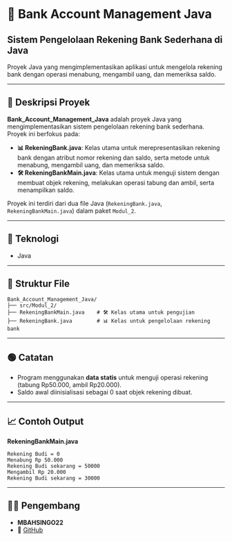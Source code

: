 # 📝 Bank Account Management Java

## Sistem Pengelolaan Rekening Bank Sederhana di Java

Proyek Java yang mengimplementasikan aplikasi untuk mengelola rekening bank dengan operasi menabung, mengambil uang, dan memeriksa saldo.

---

## 📖 Deskripsi Proyek

**Bank_Account_Management_Java** adalah proyek Java yang mengimplementasikan sistem pengelolaan rekening bank sederhana. Proyek ini berfokus pada:

- **📊 RekeningBank.java**: Kelas utama untuk merepresentasikan rekening bank dengan atribut nomor rekening dan saldo, serta metode untuk menabung, mengambil uang, dan memeriksa saldo.
- **🛠️ RekeningBankMain.java**: Kelas utama untuk menguji sistem dengan membuat objek rekening, melakukan operasi tabung dan ambil, serta menampilkan saldo.

Proyek ini terdiri dari dua file Java (`RekeningBank.java`, `RekeningBankMain.java`) dalam paket `Modul_2`. 

---

## 🧠 Teknologi
- Java

---

## 📂 Struktur File

```
Bank_Account_Management_Java/
├── src/Modul_2/
├── RekeningBankMain.java    # 🛠️ Kelas utama untuk pengujian
├── RekeningBank.java        # 📊 Kelas untuk pengelolaan rekening bank
```
---

## 🟢 Catatan

- Program menggunakan **data statis** untuk menguji operasi rekening (tabung Rp50.000, ambil Rp20.000).
- Saldo awal diinisialisasi sebagai 0 saat objek rekening dibuat.

---

## 📈 Contoh Output

**RekeningBankMain.java**
```
Rekening Budi = 0
Menabung Rp 50.000
Rekening Budi sekarang = 50000
Mengambil Rp 20.000
Rekening Budi sekarang = 30000
```

---

## 👨‍💻 Pengembang
- **MBAHSINGO22**
- 🔗 [GitHub](https://github.com/MBAHSINGO22)
